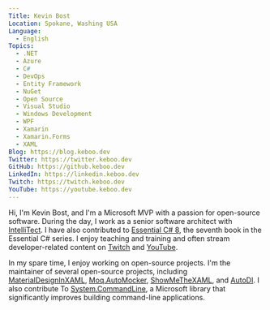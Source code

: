 ```yaml
---
Title: Kevin Bost
Location: Spokane, Washing USA
Language:
  - English
Topics:
  - .NET
  - Azure
  - C#
  - DevOps
  - Entity Framework
  - NuGet
  - Open Source
  - Visual Studio
  - Windows Development
  - WPF
  - Xamarin
  - Xamarin.Forms
  - XAML
Blog: https://blog.keboo.dev
Twitter: https://twitter.keboo.dev
GitHub: https://github.keboo.dev
LinkedIn: https://linkedin.keboo.dev
Twitch: https://twitch.keboo.dev
YouTube: https://youtube.keboo.dev
---
```

Hi, I'm Kevin Bost, and I'm a Microsoft MVP with a passion for open-source software.  During the day, I work as a senior software architect with [IntelliTect](https://intellitect.com). I have also contributed to [Essential C# 8]( https://intellitect.com/EssentialCSharp/), the seventh book in the Essential C# series. I enjoy teaching and training and often stream developer-related content on [Twitch](https://twitch.keboo.dev) and [YouTube](https://youtube.keboo.dev).
 
In my spare time, I enjoy working on open-source projects. I'm the maintainer of several open-source projects, including [MaterialDesignInXAML]( https://github.com/MaterialDesignInXAML/MaterialDesignInXamlToolkit), [Moq.AutoMocker](https://github.com/moq/Moq.AutoMocker), [ShowMeTheXAML]( https://github.com/Keboo/ShowMeTheXAML), and [AutoDI](https://github.com/Keboo/AutoDI). I also contribute 
To [System.CommandLine](https://github.com/dotnet/command-line-api), a Microsoft library that significantly improves building command-line applications.

